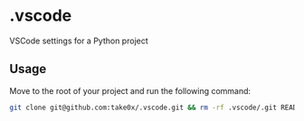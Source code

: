 # .vscode
VSCode settings for a Python project

## Usage

Move to the root of your project and run the following command:
```sh
git clone git@github.com:take0x/.vscode.git && rm -rf .vscode/.git README.md
```
